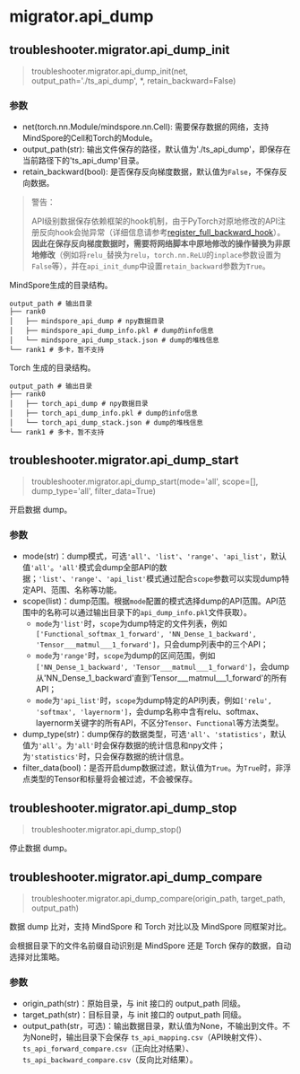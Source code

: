 # migrator.api_dump

## troubleshooter.migrator.api_dump_init

> troubleshooter.migrator.api_dump_init(net, output_path='./ts_api_dump', *, retain_backward=False)

### 参数

- net(torch.nn.Module/mindspore.nn.Cell): 需要保存数据的网络，支持MindSpore的Cell和Torch的Module。
- output_path(str): 输出文件保存的路径，默认值为'./ts_api_dump'，即保存在当前路径下的'ts_api_dump'目录。
- retain_backward(bool): 是否保存反向梯度数据，默认值为`False`，不保存反向数据。

> 警告：
>
> API级别数据保存依赖框架的hook机制，由于PyTorch对原地修改的API注册反向hook会抛异常（详细信息请参考[register_full_backward_hook](https://pytorch.org/docs/stable/generated/torch.nn.Module.html#torch.nn.Module.register_full_backward_hook)）。**因此在保存反向梯度数据时，需要将网络脚本中原地修改的操作替换为非原地修改**（例如将`relu_`替换为`relu`，`torch.nn.ReLU`的`inplace`参数设置为`False`等），并在`api_init_dump`中设置`retain_backward`参数为`True`。

MindSpore生成的目录结构。

```
output_path # 输出目录
├── rank0
│   ├── mindspore_api_dump # npy数据目录
│   ├── mindspore_api_dump_info.pkl # dump的info信息
│   └── mindspore_api_dump_stack.json # dump的堆栈信息
└── rank1 # 多卡，暂不支持
```

Torch 生成的目录结构。

```
output_path # 输出目录
├── rank0
│   ├── torch_api_dump # npy数据目录
│   ├── torch_api_dump_info.pkl # dump的info信息
│   └── torch_api_dump_stack.json # dump的堆栈信息
└── rank1 # 多卡，暂不支持
```

## troubleshooter.migrator.api_dump_start

> troubleshooter.migrator.api_dump_start(mode='all', scope=[], dump_type='all', filter_data=True)

开启数据 dump。

### 参数

- mode(str)：dump模式，可选`'all'`、`'list'`、`'range'`、`'api_list'`，默认值`'all'`。`'all'`模式会dump全部API的数据；`'list'`、`'range'`、`'api_list'`模式通过配合`scope`参数可以实现dump特定API、范围、名称等功能。
- scope(list)：dump范围。根据`mode`配置的模式选择dump的API范围。API范围中的名称可以通过输出目录下的`api_dump_info.pkl`文件获取）。
  - `mode`为`'list'`时，`scope`为dump特定的文件列表，例如`['Functional_softmax_1_forward', 'NN_Dense_1_backward', 'Tensor___matmul___1_forward']`，只会dump列表中的三个API；
  - `mode`为`'range'`时，`scope`为dump的区间范围，例如`['NN_Dense_1_backward', 'Tensor___matmul___1_forward']`，会dump从'NN_Dense_1_backward'直到'Tensor___matmul___1_forward'的所有API；
  - `mode`为`'api_list'`时，`scope`为dump特定的API列表，例如`['relu', 'softmax', 'layernorm']`，会dump名称中含有relu、softmax、layernorm关键字的所有API，不区分`Tensor`、`Functional`等方法类型。
- dump_type(str)：dump保存的数据类型，可选`'all'`、`'statistics'`，默认值为`'all'`。为`'all'`时会保存数据的统计信息和npy文件；为`'statistics'`时，只会保存数据的统计信息。
- filter_data(bool)：是否开启dump数据过滤，默认值为`True`。为`True`时，非浮点类型的Tensor和标量将会被过滤，不会被保存。

## troubleshooter.migrator.api_dump_stop

> troubleshooter.migrator.api_dump_stop()

停止数据 dump。

## troubleshooter.migrator.api_dump_compare

> troubleshooter.migrator.api_dump_compare(origin_path, target_path, output_path)

数据 dump 比对，支持 MindSpore 和 Torch 对比以及 MindSpore 同框架对比。

会根据目录下的文件名前缀自动识别是 MindSpore 还是 Torch 保存的数据，自动选择对比策略。

### 参数

- origin_path(str)：原始目录，与 init 接口的 output_path 同级。
- target_path(str)：目标目录，与 init 接口的 output_path 同级。
- output_path(str，可选)：输出数据目录，默认值为None，不输出到文件。不为None时，输出目录下会保存 `ts_api_mapping.csv`（API映射文件）、 `ts_api_forward_compare.csv`（正向比对结果）、`ts_api_backward_compare.csv`（反向比对结果）。
